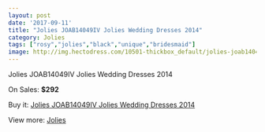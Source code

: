 ```yaml
---
layout: post
date: '2017-09-11'
title: "Jolies JOAB14049IV Jolies Wedding Dresses 2014"
category: Jolies
tags: ["rosy","jolies","black","unique","bridesmaid"]
image: http://img.hectodress.com/10501-thickbox_default/jolies-joab14049iv-jolies-wedding-dresses-2014.jpg
---
```

Jolies JOAB14049IV Jolies Wedding Dresses 2014

On Sales: **$292**
<a href="https://www.hectodress.com/jolies/5199-jolies-joab14049iv-jolies-wedding-dresses-2014.html"><amp-img layout="responsive" width="600" height="600" src="//img.hectodress.com/10501-thickbox_default/jolies-joab14049iv-jolies-wedding-dresses-2014.jpg" alt="Jolies JOAB14049IV Jolies Wedding Dresses 2014 0" /></a>
<a href="https://www.hectodress.com/jolies/5199-jolies-joab14049iv-jolies-wedding-dresses-2014.html"><amp-img layout="responsive" width="600" height="600" src="//img.hectodress.com/10503-thickbox_default/jolies-joab14049iv-jolies-wedding-dresses-2014.jpg" alt="Jolies JOAB14049IV Jolies Wedding Dresses 2014 1" /></a>
<a href="https://www.hectodress.com/jolies/5199-jolies-joab14049iv-jolies-wedding-dresses-2014.html"><amp-img layout="responsive" width="600" height="600" src="//img.hectodress.com/10502-thickbox_default/jolies-joab14049iv-jolies-wedding-dresses-2014.jpg" alt="Jolies JOAB14049IV Jolies Wedding Dresses 2014 2" /></a>

Buy it: [Jolies JOAB14049IV Jolies Wedding Dresses 2014](https://www.hectodress.com/jolies/5199-jolies-joab14049iv-jolies-wedding-dresses-2014.html "Jolies JOAB14049IV Jolies Wedding Dresses 2014")

View more: [Jolies](https://www.hectodress.com/86-jolies "Jolies")